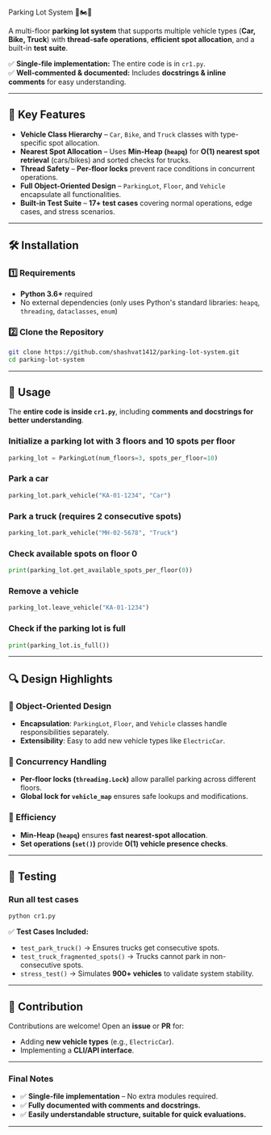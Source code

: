 Parking Lot System 🚗🏍️🚚

A multi-floor **parking lot system** that supports multiple vehicle types (**Car, Bike, Truck**) with **thread-safe operations**, **efficient spot allocation**, and a built-in **test suite**.  

✅ **Single-file implementation:** The entire code is in `cr1.py`.  
✅ **Well-commented & documented:** Includes **docstrings & inline comments** for easy understanding.  

---

## **📌 Key Features**  
- **Vehicle Class Hierarchy** – `Car`, `Bike`, and `Truck` classes with type-specific spot allocation.  
- **Nearest Spot Allocation** – Uses **Min-Heap (`heapq`)** for **O(1) nearest spot retrieval** (cars/bikes) and sorted checks for trucks.  
- **Thread Safety** – **Per-floor locks** prevent race conditions in concurrent operations.  
- **Full Object-Oriented Design** – `ParkingLot`, `Floor`, and `Vehicle` encapsulate all functionalities.  
- **Built-in Test Suite** – **17+ test cases** covering normal operations, edge cases, and stress scenarios.  

---

## **🛠️ Installation**  

### **1️⃣ Requirements**  
- **Python 3.6+** required  
- No external dependencies (only uses Python's standard libraries: `heapq`, `threading`, `dataclasses`, `enum`)  

### **2️⃣ Clone the Repository**  
```bash
git clone https://github.com/shashvat1412/parking-lot-system.git
cd parking-lot-system
```

---

## **🚀 Usage**  

The **entire code is inside `cr1.py`**, including **comments and docstrings for better understanding**.  

### **Initialize a parking lot with 3 floors and 10 spots per floor**  
```python
parking_lot = ParkingLot(num_floors=3, spots_per_floor=10)
```

### **Park a car**  
```python
parking_lot.park_vehicle("KA-01-1234", "Car")
```

### **Park a truck (requires 2 consecutive spots)**  
```python
parking_lot.park_vehicle("MH-02-5678", "Truck")
```

### **Check available spots on floor 0**  
```python
print(parking_lot.get_available_spots_per_floor(0))
```

### **Remove a vehicle**  
```python
parking_lot.leave_vehicle("KA-01-1234")
```

### **Check if the parking lot is full**  
```python
print(parking_lot.is_full())
```

---

## **🔍 Design Highlights**  

### **🔹 Object-Oriented Design**
- **Encapsulation**: `ParkingLot`, `Floor`, and `Vehicle` classes handle responsibilities separately.  
- **Extensibility**: Easy to add new vehicle types like `ElectricCar`.  

### **🔹 Concurrency Handling**
- **Per-floor locks (`threading.Lock`)** allow parallel parking across different floors.  
- **Global lock for `vehicle_map`** ensures safe lookups and modifications.  

### **🔹 Efficiency**
- **Min-Heap (`heapq`)** ensures **fast nearest-spot allocation**.  
- **Set operations (`set()`)** provide **O(1) vehicle presence checks**.  

---

## **🧪 Testing**  

### **Run all test cases**  
```bash
python cr1.py
```
✅ **Test Cases Included:**  
- `test_park_truck()` → Ensures trucks get consecutive spots.  
- `test_truck_fragmented_spots()` → Trucks cannot park in non-consecutive spots.  
- `stress_test()` → Simulates **900+ vehicles** to validate system stability.  

---

## **🤝 Contribution**  

Contributions are welcome! Open an **issue** or **PR** for:  
- Adding **new vehicle types** (e.g., `ElectricCar`).  
- Implementing a **CLI/API interface**.  

---

### **Final Notes**  
- ✅ **Single-file implementation** – No extra modules required.  
- ✅ **Fully documented with comments and docstrings.**  
- ✅ **Easily understandable structure, suitable for quick evaluations.**  

---



